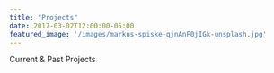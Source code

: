 ```yaml
---
title: "Projects"
date: 2017-03-02T12:00:00-05:00
featured_image: '/images/markus-spiske-qjnAnF0jIGk-unsplash.jpg'
---
```

Current & Past Projects
